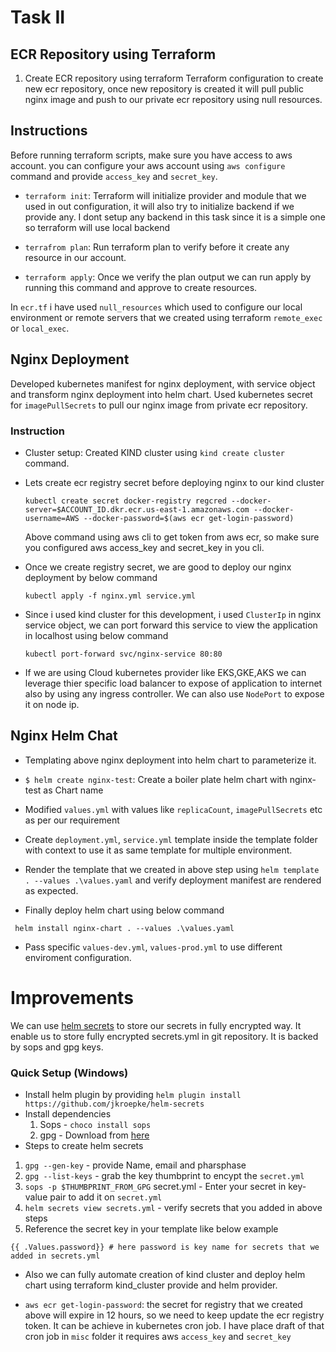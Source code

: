 # Task II
## ECR Repository using Terraform
1) Create ECR repository using terraform
    Terraform configuration to create new ecr repository, once new repository is created it will pull public nginx image and push to our private ecr repository using null resources.

## Instructions
Before running terraform scripts, make sure you have access to aws account. you can configure your aws account using `aws configure` command and provide `access_key` and `secret_key`.

* `terraform init`: Terraform will initialize provider and module that we used in out configuration, it will also try to initialize backend if we provide any. I dont setup any backend in this task since it is a simple one so terraform will use local backend

* `terrafrom plan`: Run terraform plan to verify before it create any resource in our account.

* `terraform apply`: Once we verify the plan output we can run apply by running this command and approve to create resources.

In `ecr.tf` i have used `null_resources` which used to configure our local environment or remote servers that we created using terraform `remote_exec` or `local_exec`.

## Nginx Deployment
 Developed kubernetes manifest for nginx deployment, with service object and transform nginx deployment into helm chart. Used kubernetes secret for `imagePullSecrets` to pull our nginx image from private ecr repository.

### Instruction
* Cluster setup:
    Created KIND cluster using `kind create cluster` command.

* Lets create ecr registry secret before deploying nginx to our kind cluster

    ```
    kubectl create secret docker-registry regcred --docker-server=$ACCOUNT_ID.dkr.ecr.us-east-1.amazonaws.com --docker-username=AWS --docker-password=$(aws ecr get-login-password)
    ```
    Above command using aws cli to get token from aws ecr, so make sure you configured aws access_key and secret_key in you cli.

* Once we create registry secret, we are good to deploy our nginx deployment by below command
    ```
    kubectl apply -f nginx.yml service.yml
    ```
* Since i used kind cluster for this development, i used `ClusterIp` in nginx service object, we can port forward this service to view the application in localhost using below command
    ```
    kubectl port-forward svc/nginx-service 80:80
    ```
* If we are using Cloud kubernetes provider like EKS,GKE,AKS we can leverage thier specific load balancer to expose of application to internet also by using any ingress controller. We can also use `NodePort` to expose it on node ip.

## Nginx Helm Chat
* Templating above nginx deployment into helm chart to parameterize it.

* `$ helm create nginx-test`: Create a boiler plate helm chart with nginx-test as Chart name

* Modified `values.yml` with values like `replicaCount`, `imagePullSecrets` etc as per our requirement

* Create `deployment.yml`, `service.yml` template inside the template folder with context to use it as same template for multiple environment.

* Render the template that we created in above step using `helm template . --values .\values.yaml` and verify deployment manifest are rendered as expected.

* Finally deploy helm chart using below command
```
 helm install nginx-chart . --values .\values.yaml
```
* Pass specific `values-dev.yml`, `values-prod.yml` to use different enviroment configuration.

# Improvements

We can use [helm secrets](https://github.com/jkroepke/helm-secrets) to store our secrets in fully encrypted way. It enable us to store fully encrypted secrets.yml in git repository. It is backed by sops and gpg keys.

### Quick Setup (Windows)
* Install helm plugin by providing `helm plugin install https://github.com/jkroepke/helm-secrets`
* Install dependencies 
    1) Sops - `choco install sops`
    2) gpg - Download from [here](https://www.gpg4win.org/get-gpg4win.html)
* Steps to create helm secrets
 1) `gpg --gen-key` - provide Name, email and pharsphase
 2) `gpg --list-keys` - grab the key thumbprint to encypt the `secret.yml`
 3) `sops -p $THUMBPRINT_FROM_GPG` secret.yml - Enter your secret in key-value pair to add it on `secret.yml`
 4) `helm secrets view secrets.yml` - verify secrets that you added in above steps
 5) Reference the secret key in your template like below example
 ```
 {{ .Values.password}} # here password is key name for secrets that we added in secrets.yml
 ```

* Also we can fully automate creation of kind cluster and deploy helm chart using terraform kind_cluster provide and helm provider.

* `aws ecr get-login-password`: the secret for registry that we created above will expire in 12 hours, so we need to keep update the ecr registry token. It can be achieve in kubernetes cron job. I have place draft of that cron job in `misc` folder it requires aws `access_key` and `secret_key`




